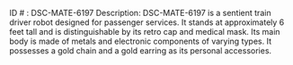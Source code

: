 ID # : DSC-MATE-6197
Description: DSC-MATE-6197 is a sentient train driver robot designed for passenger services. It stands at approximately 6 feet tall and is distinguishable by its retro cap and medical mask. Its main body is made of metals and electronic components of varying types. It possesses a gold chain and a gold earring as its personal accessories.